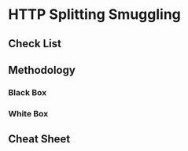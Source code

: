 # HTTP Splitting Smuggling

## Check List

## Methodology

### Black Box

### White Box

## Cheat Sheet
